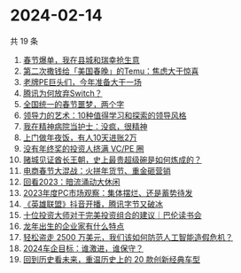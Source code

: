 # 2024-02-14

共 19 条

<!-- BEGIN 36KR -->
<!-- 最后更新时间 2024-02-14 04:06:39 +0800 -->
1. [春节爆单，我在县城和瑞幸抢生意](https://36kr.com/p/2645487574875267)
1. [第二次撒钱给「美国春晚」的Temu：焦虑大于惊喜](https://36kr.com/p/2645086939626629)
1. [老牌PE巨头们，今年准备大干一场](https://36kr.com/p/2646323718847616)
1. [腾讯为何放弃Switch？](https://36kr.com/p/2644954519306498)
1. [全国统一的春节噩梦，两个字](https://36kr.com/p/2644885282929796)
1. [领导力的艺术：10种值得学习和探索的领导风格](https://36kr.com/p/2599016857992066)
1. [我在精神病院当护士：没疯，很精神](https://36kr.com/p/2638216423242888)
1. [上门做年夜饭，有人10天进账2万](https://36kr.com/p/2646330444758147)
1. [没有年终奖的投资人挤满 VC/PE 圈](https://36kr.com/p/2644935071383809)
1. [赌城见证酋长王朝，史上最贵超级碗是如何炼成的？](https://36kr.com/p/2645352059911299)
1. [电商春节大混战：火拼年货节、重金砸营销](https://36kr.com/p/2644989989634304)
1. [回看2023：暗流涌动大休闲](https://36kr.com/p/2645545011855625)
1. [2023年度PC市场观察：集体摆烂、还是蓄势待发](https://36kr.com/p/2645353269574792)
1. [《英雄联盟》抖音开播，腾讯字节又破冰](https://36kr.com/p/2645414734545154)
1. [十位投资大师对于完美投资组合的建议｜巴伦读书会](https://36kr.com/p/2645015630150791)
1. [龙年出生的企业家有什么特点](https://36kr.com/p/2645011861733637)
1. [轻松盗走 2500 万美元，我们该如何防范人工智能造假危机？](https://36kr.com/p/2645135013067913)
1. [2024车企目标：谁激进，谁保守？](https://36kr.com/p/2644971561045508)
1. [回到历史看未来，重温历史上的 20 款创新经典车型](https://36kr.com/p/2645028409442566)
<!-- END 36KR -->